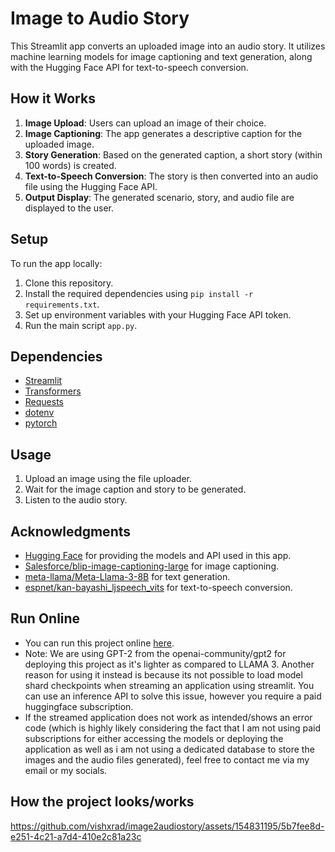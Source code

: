 # Image to Audio Story

This Streamlit app converts an uploaded image into an audio story. It utilizes machine learning models for image captioning and text generation, along with the Hugging Face API for text-to-speech conversion.

## How it Works

1. **Image Upload**: Users can upload an image of their choice.
2. **Image Captioning**: The app generates a descriptive caption for the uploaded image.
3. **Story Generation**: Based on the generated caption, a short story (within 100 words) is created.
4. **Text-to-Speech Conversion**: The story is then converted into an audio file using the Hugging Face API.
5. **Output Display**: The generated scenario, story, and audio file are displayed to the user.

## Setup

To run the app locally:

1. Clone this repository.
2. Install the required dependencies using `pip install -r requirements.txt`.
3. Set up environment variables with your Hugging Face API token.
4. Run the main script `app.py`.

## Dependencies

- [Streamlit](https://streamlit.io/)
- [Transformers](https://huggingface.co/transformers/)
- [Requests](https://docs.python-requests.org/en/master/)
- [dotenv](https://pypi.org/project/python-dotenv/)
- [pytorch](https://pytorch.org)

## Usage

1. Upload an image using the file uploader.
2. Wait for the image caption and story to be generated.
3. Listen to the audio story.

## Acknowledgments

- [Hugging Face](https://huggingface.co/) for providing the models and API used in this app.
- [Salesforce/blip-image-captioning-large](https://huggingface.co/Salesforce/blip-image-captioning-large) for image captioning.
- [meta-llama/Meta-Llama-3-8B](https://huggingface.co/meta-llama/Meta-Llama-3-8B) for text generation.
- [espnet/kan-bayashi_ljspeech_vits](https://huggingface.co/espnet/kan-bayashi_ljspeech_vits) for text-to-speech conversion.
## Run Online

- You can run this project online [here](https://imagetostory-visharad.streamlit.app).
- Note: We are using GPT-2 from the openai-community/gpt2 for deploying this project as it's lighter as compared to LLAMA 3. Another reason for using it instead is because its not possible to load model shard checkpoints when streaming an application using streamlit. You can use an inference API to solve this issue, however you require a paid huggingface subscription.
- If the streamed application does not work as intended/shows an error code (which is highly likely considering the fact that I am not using paid subscriptions for either accessing the models or deploying the application as well as i am not using a dedicated database to store the images and the audio files generated), feel free to contact me via my email or my socials.

## How the project looks/works
https://github.com/vishxrad/image2audiostory/assets/154831195/5b7fee8d-e251-4c21-a7d4-410e2c81a23c

